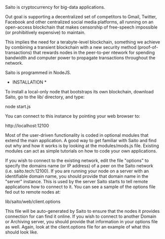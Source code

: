 Saito is cryptocurrency for big-data applications.

Out goal is supporting a decentralized set of competitors to Gmail, Twitter, Facebook and other centralized 
social media platforms, all running on an open-access blockchain that makes censorship of free-speech 
impossible (or prohibitively expensive) to maintain.

This implies the need for a terabyte-level blockchain, something we achieve by combining a transient blockchain 
with a new security method (proof-of-transactions) that rewards nodes in the peer-to-per ntework for spending 
bandwidth and computer power to propagate transactions throughout the network.

Saito is programmed in NodeJS.

* INSTALLATION *

To install a local-only node that bootstraps its own blockchain, download Saito, go to the lib/ directory, and 
type:

node start.js

You can connect to this instance by pointing your web browser to:

http://localhost:12100

Most of the user-driven functionality is coded in optional modules that extend the main application. A good way
to get familiar with Saito and find out why and how it works is by looking at the modules/mods.js file. Existing 
modules can act as simple tutorials on how to code your own applications.

If you wish to connect to the existing network, edit the file "options" to specify the domains name (or IP 
address) of a peer on the Saito network (i.e. saito.tech:12100). If you are running your node on a server with 
an identifiable domain name, you should provide that domain name in the "server" instance. This is used by the 
server Saito starts to tell remote applications how to connect to it. You can see a sample of the options file
fed out to remote nodes at:

lib/saito/web/client.options

This file will be auto-generated by Saito to ensure that the nodes it provides connection for can find it
online. If you wish to connect to another Domain or Archiving server, you should provide that information in 
your options file as well. Again, look at the client.options file for an example of what this should look like.


